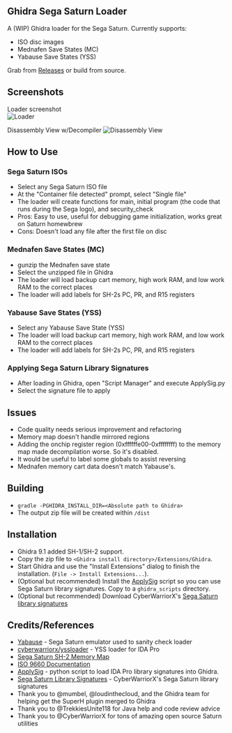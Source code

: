 ## Ghidra Sega Saturn Loader

A (WIP) Ghidra loader for the Sega Saturn. Currently supports:
- ISO disc images
- Mednafen Save States (MC)
- Yabause Save States (YSS)

Grab from [Releases](https://github.com/VGKintsugi/Ghidra-SegaSaturn-Loader/releases/) or build from source.

## Screenshots

Loader screenshot  
![Loader](screenshot_loader.png)

Disassembly View w/Decompiler
![Disassembly View](screenshot_loaded.png)

## How to Use
### Sega Saturn ISOs
- Select any Sega Saturn ISO file
- At the "Container file detected" prompt, select "Single file"
- The loader will create functions for main, initial program (the code that runs during the Sega logo), and security_check
- Pros: Easy to use, useful for debugging game initialization, works great on Saturn homewbrew
- Cons: Doesn't load any file after the first file on disc

### Mednafen Save States (MC)
- gunzip the Mednafen save state
- Select the unzipped file in Ghidra
- The loader will load backup cart memory, high work RAM, and low work RAM to the correct places
- The loader will add labels for SH-2s PC, PR, and R15 registers

### Yabause Save States (YSS)
- Select any Yabause Save State (YSS)
- The loader will load backup cart memory, high work RAM, and low work RAM to the correct places
- The loader will add labels for SH-2s PC, PR, and R15 registers

### Applying Sega Saturn Library Signatures
- After loading in Ghidra, open "Script Manager" and execute ApplySig.py
- Select the signature file to apply

## Issues
- Code quality needs serious improvement and refactoring
- Memory map doesn't handle mirrored regions
- Adding the onchip register region (0xffffffe00-0xffffffff) to the memory map made decompilation worse. So it's disabled. 
- It would be useful to label some globals to assist reversing
- Mednafen memory cart data doesn't match Yabause's. 

## Building
- ``gradle -PGHIDRA_INSTALL_DIR=<Absolute path to Ghidra>``
- The output zip file will be created within `/dist`

## Installation
- Ghidra 9.1 added SH-1/SH-2 support.
- Copy the zip file to ``<Ghidra install directory>/Extensions/Ghidra``.
- Start Ghidra and use the "Install Extensions" dialog to finish the installation. (``File -> Install Extensions...``).
- (Optional but recommended) Install the [ApplySig](https://github.com/NWMonster/ApplySig) script so you can use Sega Saturn library signatures. Copy to a ``ghidra_scripts`` directory.
- (Optional but recommended) Download CyberWarriorX's [Sega Saturn library signatures](http://cyberwarriorx.com/saturn-utilities)

## Credits/References
- [Yabause](https://github.com/Yabause/yabause) - Sega Saturn emulator used to sanity check loader
- [cyberwarriorx/yssloader](https://github.com/cyberwarriorx/yssloader) - YSS loader for IDA Pro
- [Sega Saturn SH-2 Memory Map](https://wiki.yabause.org/index.php5?title=SH-2CPU)
- [ISO 9660 Documentation](https://wiki.osdev.org/ISO_9660)
- [ApplySig](https://github.com/NWMonster/ApplySig) - python script to load IDA Pro library signatures into Ghidra.
- [Sega Saturn Library Signatures](http://cyberwarriorx.com/saturn-utilities) -  CyberWarriorX's Sega Saturn library signatures
- Thank you to @mumbel, @loudinthecloud, and the Ghidra team for helping get the SuperH plugin merged to Ghidra
- Thank you to @TrekkiesUnite118 for Java help and code review advice
- Thank you to @CyberWarriorX for tons of amazing open source Saturn utilities


